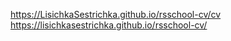 https://LisichkaSestrichka.github.io/rsschool-cv/cv
https://lisichkasestrichka.github.io/rsschool-cv/
